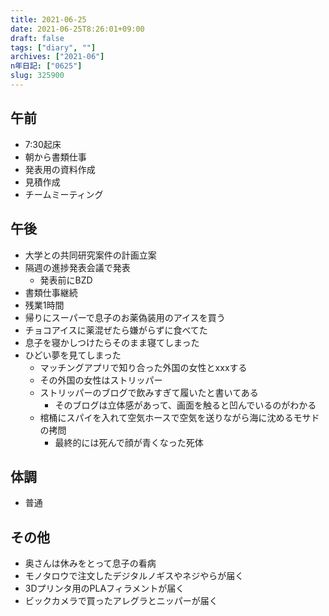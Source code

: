 ```yaml
---
title: 2021-06-25
date: 2021-06-25T8:26:01+09:00
draft: false
tags: ["diary", ""]
archives: ["2021-06"]
n年日記: ["0625"]
slug: 325900
---
```

## 午前
- 7:30起床
- 朝から書類仕事
- 発表用の資料作成
- 見積作成
- チームミーティング
## 午後
- 大学との共同研究案件の計画立案
- 隔週の進捗発表会議で発表
  - 発表前にBZD
- 書類仕事継続
- 残業1時間
- 帰りにスーパーで息子のお薬偽装用のアイスを買う
- チョコアイスに薬混ぜたら嫌がらずに食べてた
- 息子を寝かしつけたらそのまま寝てしまった
- ひどい夢を見てしまった
  - マッチングアプリで知り合った外国の女性とxxxする
  - その外国の女性はストリッパー
  - ストリッパーのブログで飲みすぎて履いたと書いてある
    - そのブログは立体感があって、画面を触ると凹んでいるのがわかる
  - 棺桶にスパイを入れて空気ホースで空気を送りながら海に沈めるモサドの拷問
    - 最終的には死んで顔が青くなった死体
## 体調
- 普通
## その他
- 奥さんは休みをとって息子の看病
- モノタロウで注文したデジタルノギスやネジやらが届く
- 3Dプリンタ用のPLAフィラメントが届く
- ビックカメラで買ったアレグラとニッパーが届く